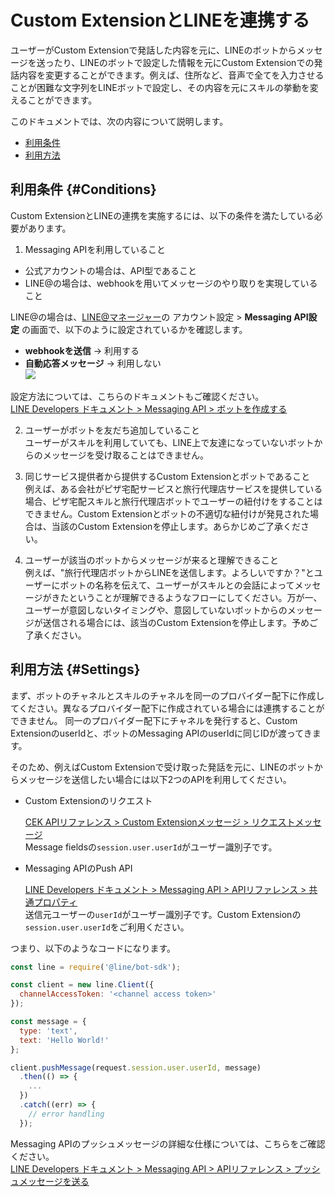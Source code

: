 # Custom ExtensionとLINEを連携する

ユーザーがCustom Extensionで発話した内容を元に、LINEのボットからメッセージを送ったり、LINEのボットで設定した情報を元にCustom Extensionでの発話内容を変更することができます。例えば、住所など、音声で全てを入力させることが困難な文字列をLINEボットで設定し、その内容を元にスキルの挙動を変えることができます。

このドキュメントでは、次の内容について説明します。
* [利用条件](#Conditions)
* [利用方法](#Settings)

## 利用条件 {#Conditions}

Custom ExtensionとLINEの連携を実施するには、以下の条件を満たしている必要があります。

1. Messaging APIを利用していること  
  * 公式アカウントの場合は、API型であること
  * LINE@の場合は、webhookを用いてメッセージのやり取りを実現していること

  LINE@の場合は、[LINE@マネージャー](https://admin-official.line.me/)の アカウント設定 > **Messaging API設定** の画面で、以下のように設定されているかを確認します。  
  - **webhookを送信** → 利用する
  - **自動応答メッセージ** → 利用しない  
  ![](/CEK/Resources/Images/CEK_Messaging_API_LineManager.png)

  設定方法については、こちらのドキュメントもご確認ください。  
  [LINE Developers ドキュメント > Messaging API > ボットを作成する](https://developers.line.biz/ja/docs/messaging-api/building-bot/)

2. ユーザーがボットを友だち追加していること  
  ユーザーがスキルを利用していても、LINE上で友達になっていないボットからのメッセージを受け取ることはできません。

3. 同じサービス提供者から提供するCustom Extensionとボットであること  
  例えば、ある会社がピザ宅配サービスと旅行代理店サービスを提供している場合、ピザ宅配スキルと旅行代理店ボットでユーザーの紐付けをすることはできません。Custom Extensionとボットの不適切な紐付けが発見された場合は、当該のCustom Extensionを停止します。あらかじめご了承ください。

4. ユーザーが該当のボットからメッセージが来ると理解できること  
  例えば、"旅行代理店ボットからLINEを送信します。よろしいですか？"とユーザーにボットの名称を伝えて、ユーザーがスキルとの会話によってメッセージがきたということが理解できるようなフローにしてください。万が一、ユーザーが意図しないタイミングや、意図していないボットからのメッセージが送信される場合には、該当のCustom Extensionを停止します。予めご了承ください。

## 利用方法 {#Settings}

まず、ボットのチャネルとスキルのチャネルを同一のプロバイダー配下に作成してください。異なるプロバイダー配下に作成されている場合には連携することができません。
同一のプロバイダー配下にチャネルを発行すると、Custom ExtensionのuserIdと、ボットのMessaging APIのuserIdに同じIDが渡ってきます。

そのため、例えばCustom Extensionで受け取った発話を元に、LINEのボットからメッセージを送信したい場合には以下2つのAPIを利用してください。
* Custom Extensionのリクエスト  

  [CEK APIリファレンス > Custom Extensionメッセージ > リクエストメッセージ](/CEK/References/CEK_API.md#CustomExtRequestMessage)  
  Message fieldsの`session.user.userId`​がユーザー識別子です。

* Messaging APIのPush API  

  [LINE Developers ドキュメント > Messaging API > APIリファレンス > 共通プロパティ](https://developers.line.biz/ja/reference/messaging-api/#common-properties)  
  送信元ユーザーの`userId`がユーザー識別子です。​Custom Extensionの`session.user.userId`​をご利用ください。  

つまり、以下のようなコードになります。
```js
const line = require('@line/bot-sdk');

const client = new line.Client({
  channelAccessToken: '<channel access token>'
});

const message = {
  type: 'text',
  text: 'Hello World!'
};

client.pushMessage(request.​session.user.userId​​​, message)
  .then(() => {
    ...
  })
  .catch((err) => {
    // error handling
  });​
```
Messaging APIのプッシュメッセージの詳細な仕様については、こちらをご確認ください。  
[LINE Developers ドキュメント > Messaging API > APIリファレンス > プッシュメッセージを送る](https://developers.line.biz/ja/docs/messaging-api/reference/#anchor-0c00cb0f42b970892f7c3382f92620dca5a110fc)
​
